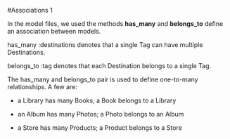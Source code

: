 #Associations 1 

In the model files, we used the methods **has_many** and **belongs_to** define an association between models.

has_many :destinations denotes that a single Tag can have multiple Destinations.

belongs_to :tag denotes that each Destination belongs to a single Tag.

The has_many and belongs_to pair is used to define one-to-many relationships. A few are:

- a Library has many Books; a Book belongs to a Library

- an Album has many Photos; a Photo belongs to an Album

- a Store has many Products; a Product belongs to a Store
